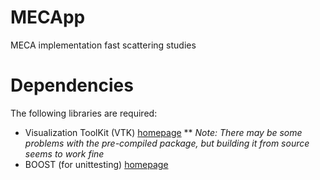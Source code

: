 # MECApp
MECA implementation fast scattering studies

# Dependencies
The following libraries are required:
* Visualization ToolKit (VTK) [homepage](http://www.vtk.org/)
** *Note: There may be some problems with the pre-compiled package, but building it from source seems to work fine*
* BOOST (for unittesting) [homepage](http://www.boost.org/)
